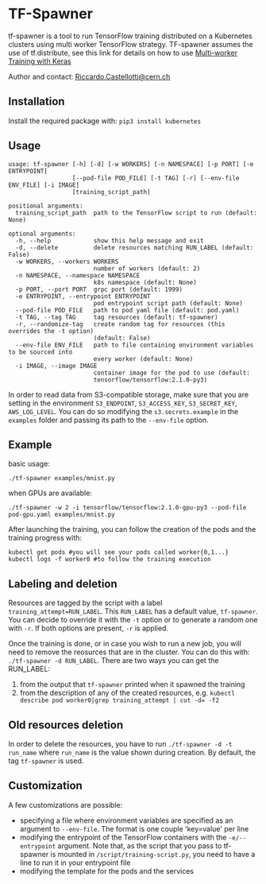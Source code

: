 # TF-Spawner
tf-spawner is a tool to run TensorFlow training distributed on a Kubernetes clusters using 
multi worker TensorFlow strategy.
TF-spawner assumes the use of tf.distribute, see this link for details on how to use [Multi-worker Training with Keras](https://www.tensorflow.org/beta/tutorials/distribute/multi_worker_with_keras)

Author and contact: Riccardo.Castellotti@cern.ch

## Installation

Install the required package with: `pip3 install kubernetes`

## Usage

```
usage: tf-spawner [-h] [-d] [-w WORKERS] [-n NAMESPACE] [-p PORT] [-e ENTRYPOINT]
                  [--pod-file POD_FILE] [-t TAG] [-r] [--env-file ENV_FILE] [-i IMAGE]
                  [training_script_path]

positional arguments:
  training_script_path  path to the TensorFlow script to run (default: None)

optional arguments:
  -h, --help            show this help message and exit
  -d, --delete          delete resources matching RUN_LABEL (default: False)
  -w WORKERS, --workers WORKERS
                        number of workers (default: 2)
  -n NAMESPACE, --namespace NAMESPACE
                        k8s namespace (default: None)
  -p PORT, --port PORT  grpc port (default: 1999)
  -e ENTRYPOINT, --entrypoint ENTRYPOINT
                        pod entrypoint script path (default: None)
  --pod-file POD_FILE   path to pod yaml file (default: pod.yaml)
  -t TAG, --tag TAG     tag resources (default: tf-spawner)
  -r, --randomize-tag   create random tag for resources (this overrides the -t option)
                        (default: False)
  --env-file ENV_FILE   path to file containing environment variables to be sourced into
                        every worker (default: None)
  -i IMAGE, --image IMAGE
                        container image for the pod to use (default:
                        tensorflow/tensorflow:2.1.0-py3)
```

In order to read data from S3-compatible storage, make sure that you are setting in the environment `S3_ENDPOINT`, `S3_ACCESS_KEY`, `S3_SECRET_KEY`, `AWS_LOG_LEVEL`. You can do so modifying the `s3.secrets.example` in the `examples` folder and passing its path to the `--env-file` option.


## Example

basic usage:
```
./tf-spawner examples/mnist.py
```

when GPUs are available:
```
./tf-spawner -w 2 -i tensorflow/tensorflow:2.1.0-gpu-py3 --pod-file pod-gpu.yaml examples/mnist.py
```

After launching the training, you can follow the creation of the pods and the training progress with:

```
kubectl get pods #you will see your pods called worker{0,1...}
kubectl logs -f worker0 #to follow the training execution
```

## Labeling and deletion
Resources are tagged by the script with a label `training_attempt=RUN_LABEL`. This `RUN_LABEL` has a default value, `tf-spawner`. You can decide to override it with the `-t` option or to generate a random one with `-r`. If both options are present, `-r` is applied.

Once the training is done, or in case you wish to run a new job, you will need to remove the reosurces that are in the cluster. You can do this with: `./tf-spawner -d RUN_LABEL`. There are two ways you can get the RUN\_LABEL:

1. from the output that `tf-spawner` printed when it spawned the training
2. from the description of any of the created resources, e.g. `kubectl describe pod worker0|grep training_attempt | cut -d= -f2`

## Old resources deletion
In order to delete the resources, you have to run `./tf-spawner -d -t run_name` where `run_name` is the value shown during creation. By default, the tag `tf-spawner` is used.

## Customization 

A few customizations are possible:
* specifying a file where environment variables are specified as an argument to `--env-file`. The format is one couple 'key=value' per line
* modifying the entrypoint of the TensorFlow containers with the `-e/--entrypoint` argument. Note that, as the script that you pass to tf-spawner is mounted in `/script/training-script.py`, you need to have a line to run it in your entrypoint file
* modifying the template for the pods and the services  
